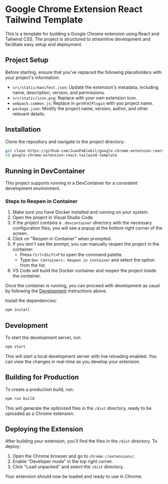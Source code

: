 # Google Chrome Extension React Tailwind Template

This is a template for building a Google Chrome extension using React and Tailwind CSS. The project is structured to streamline development and facilitate easy setup and deployment.

## Project Setup

Before starting, ensure that you've replaced the following placeholders with your project's information:

- `src/static/manifest.json`: Update the extension's metadata, including name, description, version, and permissions.
- `src/static/icon.png`: Replace with your own extension icon.
- `webpack.common.js`: Replace in `getHtmlPlugin` with you project name.
- `package.json`: Modify the project name, version, author, and other relevant details.

## Installation

Clone the repository and navigate to the project directory:

```bash
git clone https://github.com/JuanPabloGil/google-chrome-extension-react-tailwind-template.git
cd google-chrome-extension-react-tailwind-template
```

## Running in DevContainer

This project supports running in a DevContainer for a consistent development environment.

### Steps to Reopen in Container

1. Make sure you have Docker installed and running on your system.
2. Open the project in Visual Studio Code.
3. If the project contains a `.devcontainer` directory with the necessary configuration files, you will see a popup at the bottom right corner of the screen.
4. Click on "Reopen in Container" when prompted.
5. If you don't see the prompt, you can manually reopen the project in the container:
   - Press `Ctrl+Shift+P` to open the command palette.
   - Type `Dev Containers: Reopen in Container` and select the option from the list.
6. VS Code will build the Docker container and reopen the project inside the container.

Once the container is running, you can proceed with development as usual by following the [Development](#development) instructions above.


Install the dependencies:

```bash
npm install
```

## Development

To start the development server, run:

```bash
npm start
```

This will start a local development server with live reloading enabled. You can view the changes in real-time as you develop your extension.

## Building for Production

To create a production build, run:

```bash
npm run build
```

This will generate the optimized files in the `/dist` directory, ready to be uploaded as a Chrome extension.

## Deploying the Extension

After building your extension, you'll find the files in the `/dist` directory. To deploy:

1. Open the Chrome browser and go to `chrome://extensions/`.
2. Enable "Developer mode" in the top right corner.
3. Click "Load unpacked" and select the `/dist` directory.

Your extension should now be loaded and ready to use in Chrome.

